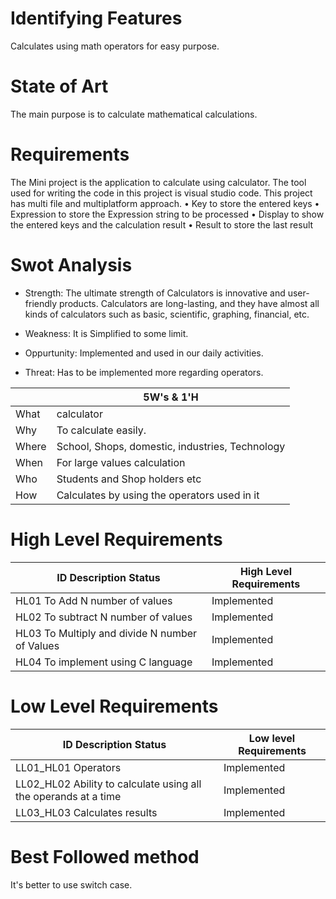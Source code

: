 # Identifying Features
  Calculates using math operators for easy purpose.
 # State of Art
 The main purpose is to calculate mathematical calculations.
 # Requirements
  The Mini project is the application to calculate using calculator. The tool used for writing the code in this project is visual studio code. This project has multi file and multiplatform approach.
     • Key to store the entered keys
     • Expression to store the Expression string to be processed
     • Display to show the entered keys and the calculation result
     • Result to store the last result
             
 
 
 
# Swot Analysis 
 * Strength:
               The ultimate strength of Calculators is innovative and user-friendly products. Calculators are long-lasting, and they have almost all kinds of calculators such as basic, scientific, graphing, financial, etc.
  * Weakness:
              It is Simplified to some limit.
                
  * Oppurtunity:
              Implemented and used in our daily activities.
  * Threat:
             Has to be implemented more regarding operators.
             
     
             
             
|        |                 5W's & 1'H                     |
| -------|------------------------------------------------|
|What    |  calculator                                    |
|Why     | To calculate easily.                           |
|Where   | School, Shops, domestic, industries, Technology|
|When    | For large values calculation                   |
|Who     | Students and Shop holders etc                  |
|How     | Calculates by using the operators used in it   |
 # High Level Requirements          
             

    
|     ID 	Description 	Status                    | High Level Requirements|
|-------------------------------------------------|-------------       |                  
| HL01 To Add N number of values                  |  Implemented|
| HL02 To subtract N number of values             |  Implemented|
| HL03 To Multiply and divide N number of Values  |  Implemented|
| HL04 To implement using C language              |  Implemented|

# Low Level Requirements

| ID 	Description 	Status                                         |Low level Requirements|
|------------------------------------------------------------------|----------------|
|LL01_HL01  Operators                                              |Implemented|
| LL02_HL02 	Ability to calculate using all the operands at a time| Implemented|
| LL03_HL03 	Calculates  results                                  |Implemented|

# Best Followed method

It's better to use switch case.
